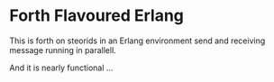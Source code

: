 Forth Flavoured Erlang
======================

This is forth on steorids in an Erlang environment send and receiving
message running in parallell.

And it is nearly functional ...

